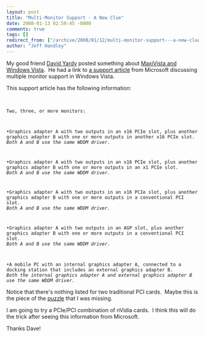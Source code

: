 ```yaml
---
layout: post
title: "Multi-Monitor Support - A New Clue"
date: 2008-01-13 02:59:45 -0800
comments: true
tags: []
redirect_from: ["/archive/2008/01/12/multi-monitor-support---a-new-clue.aspx/"]
author: "Jeff Handley"
---
```

<!-- more -->
<p>My good friend <a href="http://dyardy.spaces.live.com/default.aspx" target="_blank">David Yardy</a> posted something about <a href="http://dyardy.spaces.live.com/blog/cns!812B0DF85863A595!284.entry" target="_blank">MaxiVista and Windows Vista</a>.  He had a link to <a href="http://www.microsoft.com/whdc/device/display/multimonVista.mspx" target="_blank">a support article</a> from Microsoft discussing multiple monitor support in Windows Vista.</p>  <p>This support article has the following information:</p>  <p> </p>  <p><code>Two, three, or more monitors:</p>  <p>•Graphics adapter A with two outputs in an x16 PCIe slot, plus another graphics adapter B with one or more outputs in another x16 PCIe slot.   <br /><i>Both A and B use the same WDDM driver.</i></p>  <p>•Graphics adapter A with two outputs in an x16 PCIe slot, plus another graphics adapter B with one or more outputs in an x1 PCIe slot.   <br /><i>Both A and B use the same WDDM driver.</i></p>  <p>•Graphics adapter A with two outputs in an x16 PCIe slot, plus another graphics adapter B with one or more outputs in a conventional PCI slot.   <br /><i>Both A and B use the same WDDM driver.</i></p>  <p>•Graphics adapter A with two outputs in an AGP slot, plus another graphics adapter B with one or more outputs in a conventional PCI slot.   <br /><i>Both A and B use the same WDDM driver.</i></p>  <p>•A mobile PC with an internal graphics adapter A, connected to a docking station that includes an external graphics adapter B.   <br /><i>Both the internal graphics adapter A and external graphics adapter B use the same WDDM driver.</i></code></p>  <p>Notice that there's nothing listed for two traditional PCI cards.  Maybe this is the piece of the <a href="http://blog.jeffhandley.com/archive/2008/01/04/video-card-update-still-unresolved.aspx" target="_blank">puzzle</a> that I was missing.</p>  <p>I am going to try a PCIe/PCI combination of nVidia cards.  I think this will do the trick after seeing this information from Microsoft.</p>  <p>Thanks Dave!</p>

